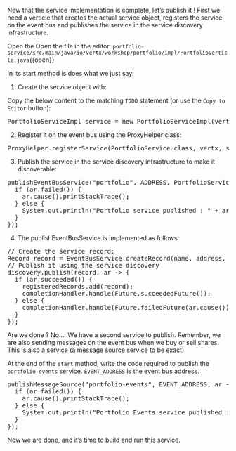 Now that the service implementation is complete, let’s publish it ! First we need a verticle that creates the actual service object, registers the service on the event bus and publishes the service in the service discovery infrastructure.

Open the Open the file in the editor: ``portfolio-service/src/main/java/io/vertx/workshop/portfolio/impl/PortfolioVerticle.java``{{open}}

In its start method is does what we just say:

1) Create the service object with:

Copy the below content to the matching `TODO` statement (or use the `Copy to Editor` button):

<pre class="file" data-filename="src/main/java/io/vertx/workshop/portfolio/impl/PortfolioVerticle.java" data-target="insert" data-marker="//TODO: create portfolio service">
PortfolioServiceImpl service = new PortfolioServiceImpl(vertx, discovery, config().getDouble("money", 10000.00));
</pre>

2) Register it on the event bus using the ProxyHelper class:

<pre class="file" data-filename="src/main/java/io/vertx/workshop/portfolio/impl/PortfolioVerticle.java" data-target="insert" data-marker="//TODO: register portfolio service">
ProxyHelper.registerService(PortfolioService.class, vertx, service, ADDRESS);
</pre>

3) Publish the service in the service discovery infrastructure to make it discoverable:

<pre class="file" data-filename="src/main/java/io/vertx/workshop/portfolio/impl/PortfolioVerticle.java" data-target="insert" data-marker="//TODO: publish portfolio service">
publishEventBusService("portfolio", ADDRESS, PortfolioService.class, ar -> {
  if (ar.failed()) {
    ar.cause().printStackTrace();
  } else {
    System.out.println("Portfolio service published : " + ar.succeeded());
  }
});
</pre>

4) The publishEventBusService is implemented as follows:
   
<pre class="file" data-filename="src/main/java/io/vertx/workshop/portfolio/impl/PortfolioVerticle.java" data-target="insert" data-marker="//TODO: implement portfolio service">
// Create the service record:
Record record = EventBusService.createRecord(name, address, serviceClass);
// Publish it using the service discovery
discovery.publish(record, ar -> {
  if (ar.succeeded()) {
    registeredRecords.add(record);
    completionHandler.handle(Future.succeededFuture());
  } else {
    completionHandler.handle(Future.failedFuture(ar.cause()));
  }
});
</pre>

Are we done ? No…​. We have a second service to publish. Remember, we are also sending messages on the event bus when we buy or sell shares. This is also a service (a message source service to be exact).

At the end of the ``start`` method, write the code required to publish the ``portfolio-events`` service. ``EVENT_ADDRESS`` is the event bus address.

<pre class="file" data-filename="src/main/java/io/vertx/workshop/portfolio/impl/PortfolioVerticle.java" data-target="insert" data-marker="//TODO: publish portfolio-events service">
publishMessageSource("portfolio-events", EVENT_ADDRESS, ar -> {
  if (ar.failed()) {
    ar.cause().printStackTrace();
  } else {
    System.out.println("Portfolio Events service published : " + ar.succeeded());
  }
});
</pre>

Now we are done, and it’s time to build and run this service.